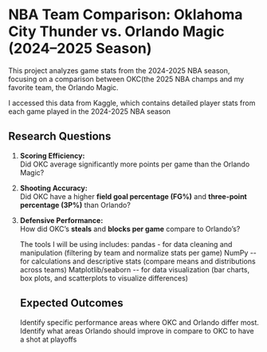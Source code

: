 # NBA Team Comparison: Oklahoma City Thunder vs. Orlando Magic (2024–2025 Season)
This project analyzes game stats from the 2024-2025 NBA season, focusing on a comparison between OKC(the 2025 NBA champs and my favorite team, the Orlando Magic.

I accessed this data from Kaggle, which contains detailed player stats from each game played in the 2024-2025 NBA season

## Research Questions
1. **Scoring Efficiency:**  
   Did OKC average significantly more points per game than the Orlando Magic?

2. **Shooting Accuracy:**  
   Did OKC have a higher **field goal percentage (FG%)** and **three-point percentage (3P%)** than Orlando?

3. **Defensive Performance:**  
   How did OKC’s **steals** and **blocks per game** compare to Orlando’s?

   The tools I will be using includes:
   pandas - for data cleaning and manipulation (filtering by team and normalize stats per game)
   NumPy -- for calculations and descriptive stats (compare means and distributions across teams)
   Matplotlib/seaborn -- for data visualization (bar charts, box plots, and scatterplots to visualize differences)

   ## Expected Outcomes
   Identify specific performance areas where OKC and Orlando differ most.
   Identify what areas Orlando should improve in compare to OKC to have a shot at playoffs

   
